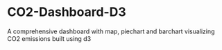 # CO2-Dashboard-D3
A comprehensive dashboard with map, piechart and barchart visualizing CO2 emissions built using d3
